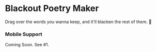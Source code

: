 # Blackout Poetry Maker

Drag over the words you wanna keep, and it'll blacken the rest of them. :blue_heart:

### Mobile Support
Coming Soon. See #1.